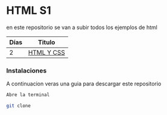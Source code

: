 
# HTML S1
en este repositorio se van a subir todos los ejemplos de html 

| Días | Titulo  |
|--|--|
| 2| [HTML Y CSS](https://github.com/adrianquintero09/HTML_S1_QuinteroAdrian/tree/master/Dia2)



### Instalaciones 
A continuacion veras una guia para descargar este repositorio 

```bash
Abre la terminal
```
```bash
git clone 
```
